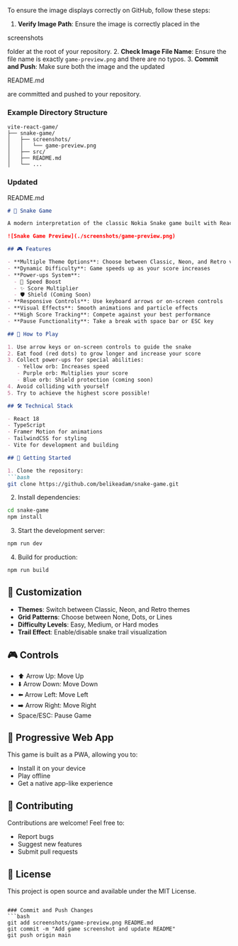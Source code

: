 To ensure the image displays correctly on GitHub, follow these steps:

1. **Verify Image Path**: Ensure the image is correctly placed in the 

screenshots

 folder at the root of your repository.
2. **Check Image File Name**: Ensure the file name is exactly `game-preview.png` and there are no typos.
3. **Commit and Push**: Make sure both the image and the updated 

README.md

 are committed and pushed to your repository.

### Example Directory Structure
```
vite-react-game/
├── snake-game/
│   ├── screenshots/
│   │   └── game-preview.png
│   ├── src/
│   ├── README.md
│   └── ...
```

### Updated 

README.md


```markdown
# 🐍 Snake Game

A modern interpretation of the classic Nokia Snake game built with React, TypeScript, and Framer Motion.

![Snake Game Preview](./screenshots/game-preview.png)

## 🎮 Features

- **Multiple Theme Options**: Choose between Classic, Neon, and Retro visual styles
- **Dynamic Difficulty**: Game speeds up as your score increases
- **Power-ups System**:
  - 🚀 Speed Boost
  - ✨ Score Multiplier
  - 🛡️ Shield (Coming Soon)
- **Responsive Controls**: Use keyboard arrows or on-screen controls
- **Visual Effects**: Smooth animations and particle effects
- **High Score Tracking**: Compete against your best performance
- **Pause Functionality**: Take a break with space bar or ESC key

## 🎯 How to Play

1. Use arrow keys or on-screen controls to guide the snake
2. Eat food (red dots) to grow longer and increase your score
3. Collect power-ups for special abilities:
   - Yellow orb: Increases speed
   - Purple orb: Multiplies your score
   - Blue orb: Shield protection (coming soon)
4. Avoid colliding with yourself
5. Try to achieve the highest score possible!

## 🛠️ Technical Stack

- React 18
- TypeScript
- Framer Motion for animations
- TailwindCSS for styling
- Vite for development and building

## 🚀 Getting Started

1. Clone the repository:
```bash
git clone https://github.com/belikeadam/snake-game.git
```

2. Install dependencies:
```bash
cd snake-game
npm install
```

3. Start the development server:
```bash
npm run dev
```

4. Build for production:
```bash
npm run build
```

## 🎨 Customization

- **Themes**: Switch between Classic, Neon, and Retro themes
- **Grid Patterns**: Choose between None, Dots, or Lines
- **Difficulty Levels**: Easy, Medium, or Hard modes
- **Trail Effect**: Enable/disable snake trail visualization

## 🎮 Controls

- ⬆️ Arrow Up: Move Up
- ⬇️ Arrow Down: Move Down
- ⬅️ Arrow Left: Move Left
- ➡️ Arrow Right: Move Right
- Space/ESC: Pause Game

## 📱 Progressive Web App

This game is built as a PWA, allowing you to:
- Install it on your device
- Play offline
- Get a native app-like experience

## 🤝 Contributing

Contributions are welcome! Feel free to:
- Report bugs
- Suggest new features
- Submit pull requests

## 📜 License

This project is open source and available under the MIT License.
```

### Commit and Push Changes
```bash
git add screenshots/game-preview.png README.md
git commit -m "Add game screenshot and update README"
git push origin main
```
 